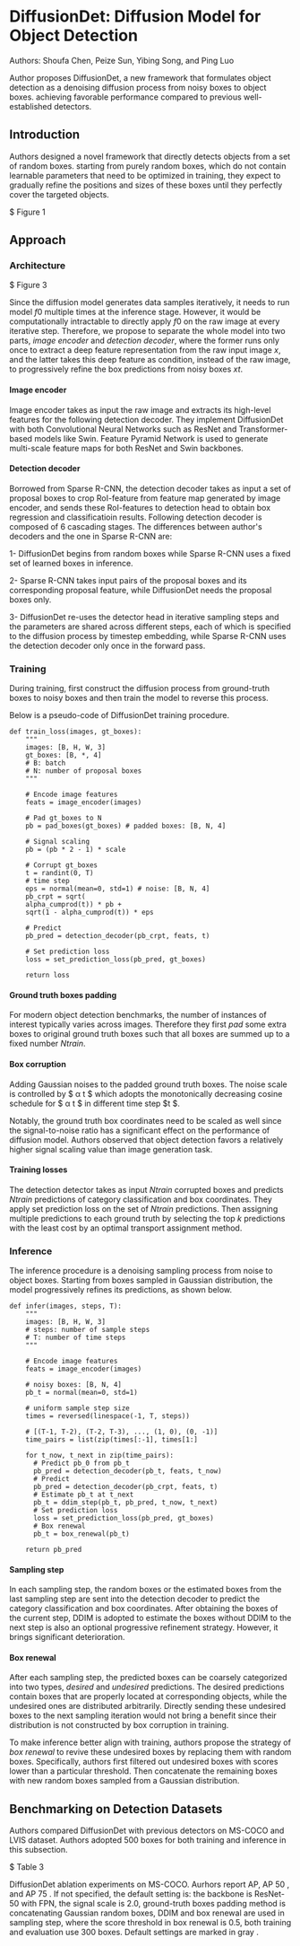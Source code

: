 # DiffusionDet: Diffusion Model for Object Detection

Authors: Shoufa Chen, Peize Sun, Yibing Song, and Ping Luo

Author proposes DiffusionDet, a new framework that formulates object detection as a denoising diffusion process from noisy boxes to object boxes. achieving favorable performance compared to previous well-established detectors.

## Introduction

Authors designed a novel framework that directly detects objects from a set of random boxes. starting from purely random boxes, which do not contain learnable parameters that need to be optimized in training, they expect to gradually refine the positions and sizes of these boxes until they perfectly cover the targeted objects.

$ Figure 1

## Approach

### Architecture

$ Figure 3

Since the diffusion model generates data samples iteratively, it needs to run model $f0$ multiple times at the inference stage. However, it would be computationally intractable to directly apply $f0$ on the raw image at every iterative step. Therefore, we propose to separate the whole model into two parts, *image encoder* and *detection decoder*, where the former runs only once to extract a deep feature representation from the raw input image *x*, and the latter takes this deep feature as condition, instead of the raw image, to progressively refine the box predictions from noisy boxes *xt*.

#### Image encoder

Image encoder takes as input the raw image and extracts its high-level features for the following detection decoder. They implement DiffusionDet with both Convolutional Neural Networks such as ResNet and Transformer-based models like Swin. Feature Pyramid Network is used to generate multi-scale feature maps for both ResNet and Swin backbones.

#### Detection decoder

Borrowed from Sparse R-CNN, the detection decoder takes as input a set of proposal boxes to crop RoI-feature from feature map generated by image encoder, and sends these RoI-features to detection head to obtain box regression and classificatioin results. Following detection decoder is composed of 6 cascading stages. The differences between author's decoders and the one in Sparse R-CNN are:

1- DiffusionDet begins from random boxes while Sparse R-CNN uses a fixed set of learned boxes in inference.

2- Sparse R-CNN takes input pairs of the proposal boxes and its corresponding proposal feature, while DiffusionDet needs the proposal boxes only.

3- DiffusionDet re-uses the detector head in iterative sampling steps and the parameters are shared across different steps, each of which is specified to the diffusion process by timestep embedding, while Sparse R-CNN uses the detection decoder only once in the forward pass.

### Training

During training, first construct the diffusion process from ground-truth boxes to noisy boxes and then train the model to reverse this process.

Below is a pseudo-code of DiffusionDet training procedure.

```
def train_loss(images, gt_boxes):
    """
    images: [B, H, W, 3] 
    gt_boxes: [B, *, 4]
    # B: batch
    # N: number of proposal boxes
    """

    # Encode image features
    feats = image_encoder(images)

    # Pad gt_boxes to N
    pb = pad_boxes(gt_boxes) # padded boxes: [B, N, 4]

    # Signal scaling
    pb = (pb * 2 - 1) * scale

    # Corrupt gt_boxes
    t = randint(0, T)
    # time step
    eps = normal(mean=0, std=1) # noise: [B, N, 4]
    pb_crpt = sqrt(
    alpha_cumprod(t)) * pb +
    sqrt(1 - alpha_cumprod(t)) * eps

    # Predict
    pb_pred = detection_decoder(pb_crpt, feats, t)

    # Set prediction loss
    loss = set_prediction_loss(pb_pred, gt_boxes)

    return loss
```

#### Ground truth boxes padding

For modern object detection benchmarks, the number of instances of interest typically varies across images. Therefore they first *pad* some extra boxes to original ground truth boxes such that all boxes are summed up to a fixed number $Ntrain$.

#### Box corruption

Adding Gaussian noises to the padded ground truth boxes. The noise scale is controlled by $ α t $ which adopts the monotonically decreasing cosine schedule for $ α t $ in different time step $t  $.

Notably, the ground truth box coordinates need to be scaled as well since the signal-to-noise ratio has a significant effect on the performance of diffusion model. Authors observed that object detection favors a relatively higher signal scaling value than image generation task.

#### Training losses

The detection detector takes as input $Ntrain$ corrupted boxes and predicts $Ntrain$ predictions of category classification and box coordinates. They apply set prediction loss on the set of $Ntrain$ predictions. Then assigning multiple predictions to each ground truth by selecting the top $k$ predictions with the least cost by an optimal transport assignment method.

### Inference

The inference procedure is a denoising sampling process from noise to object boxes. Starting from boxes sampled in Gaussian distribution, the model progressively refines its predictions, as shown below.

```
def infer(images, steps, T):
    """
    images: [B, H, W, 3]
    # steps: number of sample steps
    # T: number of time steps
    """

    # Encode image features
    feats = image_encoder(images)

    # noisy boxes: [B, N, 4]
    pb_t = normal(mean=0, std=1)

    # uniform sample step size
    times = reversed(linespace(-1, T, steps))

    # [(T-1, T-2), (T-2, T-3), ..., (1, 0), (0, -1)]
    time_pairs = list(zip(times[:-1], times[1:]

    for t_now, t_next in zip(time_pairs):
      # Predict pb_0 from pb_t
      pb_pred = detection_decoder(pb_t, feats, t_now)
      # Predict
      pb_pred = detection_decoder(pb_crpt, feats, t) 
      # Estimate pb_t at t_next
      pb_t = ddim_step(pb_t, pb_pred, t_now, t_next)
      # Set prediction loss
      loss = set_prediction_loss(pb_pred, gt_boxes)
      # Box renewal
      pb_t = box_renewal(pb_t)

    return pb_pred
```

#### Sampling step

In each sampling step, the random boxes or the estimated boxes from the last sampling step are sent into the detection decoder to predict the category classification and box coordinates. After obtaining the boxes of the current step, DDIM is adopted to estimate the boxes without DDIM to the next step is also an optional progressive refinement strategy. However, it brings significant deterioration.

#### Box renewal

After each sampling step, the predicted boxes can be coarsely categorized into two types, *desired* and *undesired* predictions. The desired predictions contain boxes that are properly located at corresponding objects, while the undesired ones are distributed arbitrarily. Directly sending these undesired boxes to the next sampling iteration would not bring a benefit since their distribution is not constructed by box corruption in training.

To make inference better align with training, authors propose the strategy of *box renewal* to revive these undesired boxes by replacing them with random boxes. Specifically, authors first filtered out undesired boxes with scores lower than a particular threshold. Then concatenate the remaining boxes with new random boxes sampled from a Gaussian distribution.

## Benchmarking on Detection Datasets

Authors compared DiffusionDet with previous detectors on MS-COCO and LVIS dataset. Authors adopted 500 boxes for both training and inference in this subsection.

$ Table 3


DiffusionDet ablation experiments on MS-COCO. Aurhors report AP, AP 50 , and AP 75 . If not specified, the default setting is: the backbone is ResNet-50 with FPN, the signal scale is 2.0, ground-truth boxes padding method is concatenating Gaussian random boxes, DDIM and box renewal are used in sampling step, where the score threshold in box renewal is 0.5, both training and evaluation use 300 boxes. Default settings are marked in gray .
